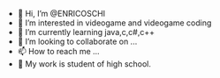 - 👋 Hi, I’m @ENRICOSCHI
- 👀 I’m interested in videogame and videogame coding
- 🌱 I’m currently learning java,c,c#,c++
- 💞️ I’m looking to collaborate on ...
- 📫 How to reach me ...
- 💼 My work is student of high school.
<!---
ENRICOSCHI/ENRICOSCHI is a ✨ special ✨ repository because its `README.md` (this file) appears on your GitHub profile.
You can click the Preview link to take a look at your changes.
--->
